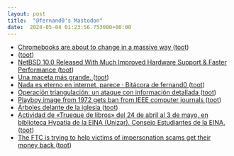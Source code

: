 ```yaml
---
layout: post
title:  "@fernand0's Mastodon"
date:  2024-05-04 01:23:56.753000+00:00
---
```

*  [Chromebooks are about to change in a massive way ](https://www.androidcentral.com/chromebooks-laptops/chromeos-lacros-coming-soo) ([toot](https://mastodon.social/@fernand0/112380204597396109))
*  [ ](https://hachyderm.io/@anax) ([toot](https://mastodon.social/@fernand0/112378522803301854))
*  [NetBSD 10.0 Released With Much Improved Hardware Support & Faster Performance ](https://www.phoronix.com/news/NetBSD-10.0-Release) ([toot](https://mastodon.social/@fernand0/112378382470518099))
*  [Una maceta más grande. ](https://avecesunafoto.wordpress.com/2024/05/03/una-maceta-mas-grande) ([toot](https://mastodon.social/@fernand0/112378238282382281))
*  [Nada es eterno en internet, parece · Bitácora de fernand0 ](http://blog.elmundoesimperfecto.com/2024/05/03/nada-es-eterno-en-internet) ([toot](https://mastodon.social/@fernand0/112378163408866485))
*  [Operación triangulación: un ataque con información detallada ](http://fernand0.github.io//operacion-triangulacion) ([toot](https://mastodon.social/@fernand0/112378109560345539))
*  [Playboy image from 1972 gets ban from IEEE computer journals ](https://arstechnica.com/information-technology/2024/03/playboy-image-from-1972-gets-ban-from-ieee-computer-journals) ([toot](https://mastodon.social/@fernand0/112378108536558455))
*  [Árboles delante de la iglesia ](https://www.flickr.com/photos/fernand0/53684230023) ([toot](https://mastodon.social/@fernand0/112377910972693112))
*  [Actividad de «Trueque de libros» del 24 de abril al 3 de mayo, en biblioteca Hypatia de la EINA (Unizar). Consejo Estudiantes de la EINA. ](https://hypatiauz.wordpress.com/2024/04/24/actividad-de-trueque-de-libros-del-24-de-abril-al-3-de-mayo-en-biblioteca-hypatia-de-la-eina-unizar-consejo-estudiantes-de-la-eina) ([toot](https://mastodon.social/@fernand0/112377793551295628))
*  [The FTC is trying to help victims of impersonation scams get their money back ](https://www.theverge.com/2024/4/1/24118030/ftc-impersonation-rule-businesses-government-artificial-intelligenc) ([toot](https://mastodon.social/@fernand0/112377570015095249))
